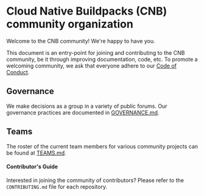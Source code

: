 # Cloud Native Buildpacks (CNB) community organization

Welcome to the CNB community! We're happy to have you.

This document is an entry-point for joining and contributing to the CNB community, be it through improving documentation, code, etc. To promote a welcoming community, we ask that everyone adhere to our [Code of Conduct](https://github.com/buildpacks-community/.github/blob/master/CODE_OF_CONDUCT.md).

## Governance

We make decisions as a group in a variety of public forums. Our governance practices are documented in [GOVERNANCE.md](GOVERNANCE.md).

## Teams

The roster of the current team members for various community projects can be found at [TEAMS.md](TEAMS.md).

#### Contributor's Guide

Interested in joining the community of contributors? Please refer to the `CONTRIBUTING.md` file for each repository.

